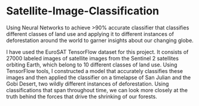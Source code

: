 # Satellite-Image-Classification
Using Neural Networks to achieve >90% accurate classifier that classifies different classes of land use and applying it to different instances of deforestation around the world to garner insights about our changing globe.

I have used the EuroSAT TensorFlow dataset for this project. It consists of 27000 labeled images of satellite images from the Sentinel 2 satellites orbiting Earth, which belong to 10 different classes of land use. Using TensorFlow tools, I constructed a model that accurately classifies these images and then applied the classifier on a timelapse of San Julian and the Gobi Desert, two wildly different instances of deforestation. Using classifications that span throughout time, we can look more closely at the truth behind the forces that drive the shrinking of our forests.
